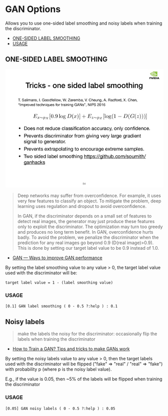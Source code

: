 # GAN Options

Allows you to use one-sided label smoothing and noisy labels when training the discriminator.

- [ONE-SIDED LABEL SMOOTHING](#one-sided-label-smoothing)
- [USAGE](#usage)

## ONE-SIDED LABEL SMOOTHING

![](tutorial-on-theory-and-application-of-generative-adversarial-networks-54-638.jpg)

> Deep networks may suffer from overconfidence. For example, it uses very few features to classify an object. To 
> mitigate the problem, deep learning uses regulation and dropout to avoid overconfidence. 
> 
> In GAN, if the discriminator depends on a small set of features to detect real images, the generator may just produce 
> these features only to exploit the discriminator. The optimization may turn too greedy and produces no long term 
> benefit. In GAN, overconfidence hurts badly. To avoid the problem, we penalize the discriminator when the prediction 
> for any real images go beyond 0.9 (D(real image)>0.9). This is done by setting our target label value to be 0.9 
> instead of 1.0.
 - [GAN — Ways to improve GAN performance](https://towardsdatascience.com/gan-ways-to-improve-gan-performance-acf37f9f59b)

By setting the label smoothing value to any value > 0, the target label value used with the discriminator will be:
```
target label value = 1 - (label smoothing value)
```
### USAGE

```
[0.1] GAN label smoothing ( 0 - 0.5 ?:help ) : 0.1
```

## Noisy labels

> make the labels the noisy for the discriminator: occasionally flip the labels when training the discriminator
 - [How to Train a GAN? Tips and tricks to make GANs work](https://github.com/soumith/ganhacks/blob/master/README.md#6-use-soft-and-noisy-labels)

By setting the noisy labels value to any value > 0, then the target labels used with the discriminator will be flipped
("fake" => "real" / "real" => "fake") with probability p (where p is the noisy label value).

E.g., if the value is 0.05, then ~5% of the labels will be flipped when training the discriminator

### USAGE
```
[0.05] GAN noisy labels ( 0 - 0.5 ?:help ) : 0.05
```





